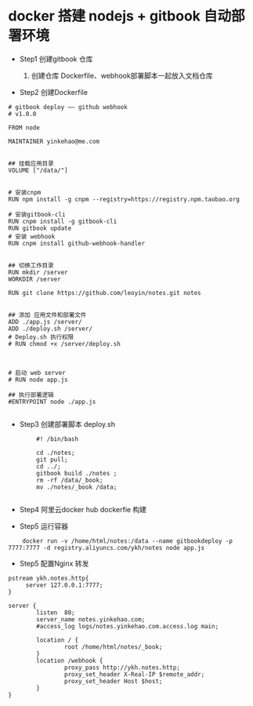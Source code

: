 # docker 搭建  nodejs + gitbook 自动部署环境

- Step1 创建gitbook 仓库
	
	1. 创建仓库
		Dockerfile、webhook部署脚本一起放入文档仓库

- Step2 创建Dockerfile

```
# gitbook deploy —— github webhook
# v1.0.0

FROM node

MAINTAINER yinkehao@me.com


## 挂载应用目录
VOLUME ["/data/"]


# 安装cnpm
RUN npm install -g cnpm --registry=https://registry.npm.taobao.org

# 安装gitbook-cli
RUN cnpm install -g gitbook-cli
RUN gitbook update
# 安装 webhook
RUN cnpm install github-webhook-handler


## 切换工作目录
RUN mkdir /server
WORKDIR /server

RUN git clone https://github.com/leoyin/notes.git notes


## 添加 应用文件和部署文件
ADD ./app.js /server/
ADD ./deploy.sh /server/
# Deploy.sh 执行权限  
# RUN chmod +x /server/deploy.sh



# 启动 web server
# RUN node app.js

## 执行部署逻辑
#ENTRYPOINT node ./app.js


``` 

- Step3 创建部署脚本 deploy.sh

```
		#! /bin/bash

		cd ./notes;
		git pull;
		cd ../;
		gitbook build ./notes ;
		rm -rf /data/_book; 
		mv ./notes/_book /data;
   
```

- Step4 阿里云docker hub dockerfie 构建

- Step5 运行容器

```
	docker run -v /home/html/notes:/data --name gitbookdeploy -p 7777:7777 -d registry.aliyuncs.com/ykh/notes node app.js
```


- Step5 配置Nginx 转发

```
pstream ykh.notes.http{
     server 127.0.0.1:7777;
}

server {
        listen  80;
        server_name notes.yinkehao.com;
        #access_log logs/notes.yinkehao.com.access.log main;

        location / {
                root /home/html/notes/_book;
        }
        location /webhook {
                proxy_pass http://ykh.notes.http;
                proxy_set_header X-Real-IP $remote_addr;
                proxy_set_header Host $host;
        }
}

```


